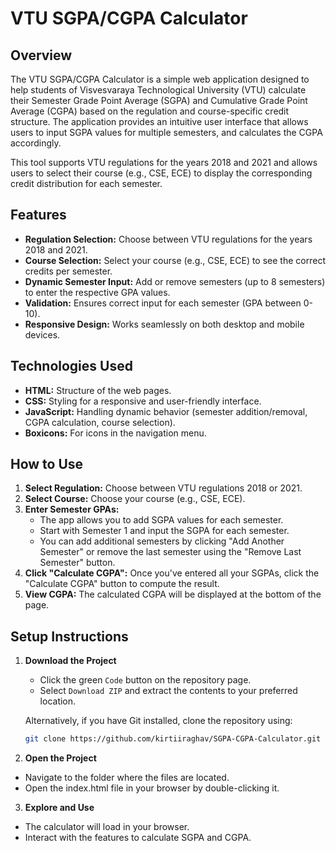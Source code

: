 # VTU SGPA/CGPA Calculator

## Overview

The VTU SGPA/CGPA Calculator is a simple web application designed to help students of Visvesvaraya Technological University (VTU) calculate their Semester Grade Point Average (SGPA) and Cumulative Grade Point Average (CGPA) based on the regulation and course-specific credit structure. The application provides an intuitive user interface that allows users to input SGPA values for multiple semesters, and calculates the CGPA accordingly.

This tool supports VTU regulations for the years 2018 and 2021 and allows users to select their course (e.g., CSE, ECE) to display the corresponding credit distribution for each semester.

## Features

- **Regulation Selection:** Choose between VTU regulations for the years 2018 and 2021.
- **Course Selection:** Select your course (e.g., CSE, ECE) to see the correct credits per semester.
- **Dynamic Semester Input:** Add or remove semesters (up to 8 semesters) to enter the respective GPA values.
- **Validation:** Ensures correct input for each semester (GPA between 0-10).
- **Responsive Design:** Works seamlessly on both desktop and mobile devices.

## Technologies Used

- **HTML:** Structure of the web pages.
- **CSS:** Styling for a responsive and user-friendly interface.
- **JavaScript:** Handling dynamic behavior (semester addition/removal, CGPA calculation, course selection).
- **Boxicons:** For icons in the navigation menu.
  
## How to Use

1. **Select Regulation:** Choose between VTU regulations 2018 or 2021.
2. **Select Course:** Choose your course (e.g., CSE, ECE).
3. **Enter Semester GPAs:** 
    - The app allows you to add SGPA values for each semester. 
    - Start with Semester 1 and input the SGPA for each semester.
    - You can add additional semesters by clicking "Add Another Semester" or remove the last semester using the "Remove Last Semester" button.
4. **Click "Calculate CGPA":** Once you've entered all your SGPAs, click the "Calculate CGPA" button to compute the result.
5. **View CGPA:** The calculated CGPA will be displayed at the bottom of the page.

## Setup Instructions

1. **Download the Project**
   - Click the green `Code` button on the repository page.
   - Select `Download ZIP` and extract the contents to your preferred location.

   Alternatively, if you have Git installed, clone the repository using:
   ```bash
   git clone https://github.com/kirtiiraghav/SGPA-CGPA-Calculator.git
   ```
2. **Open the Project**
  - Navigate to the folder where the files are located.
  - Open the index.html file in your browser by double-clicking it.
3. **Explore and Use**
  - The calculator will load in your browser.
  - Interact with the features to calculate SGPA and CGPA. 


